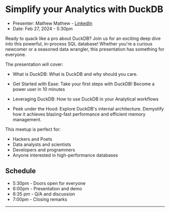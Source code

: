 # Simplify your Analytics with DuckDB

* Presenter:  Mathew Mathew - [LinkedIn](https://www.linkedin.com/in/mathewma/)
* Date:   Feb 27, 2024 - 5:30pm

Ready to quack like a pro about DuckDB? Join us for an exciting deep dive into this powerful, in-process SQL database! Whether you're a curious newcomer or a seasoned data wrangler, this presentation has something for everyone.

The presentation will cover:

* What is DuckDB: What is DuckDB and why should you care.

* Get Started with Ease: Take your first steps with DuckDB! Become a power user in 10 minutes

* Leveraging DuckDB: How to use DuckDB in your Analytical workflows

* Peek under the Hood: Explore DuckDB's internal architecture. Demystify how it achieves blazing-fast performance and efficient memory management.

This meetup is perfect for:

* Hackers and Poets
* Data analysts and scientists
* Developers and programmers
* Anyone interested in high-performance databases

Schedule
-------------------------
* 5:30pm - Doors open for everyone
* 6:00pm - Presentation and demo
* 6:35 pm - Q/A and discussion
* 7:00pm - Closing remarks
--------------------------
